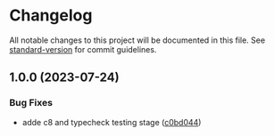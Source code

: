 # Changelog

All notable changes to this project will be documented in this file. See [standard-version](https://github.com/conventional-changelog/standard-version) for commit guidelines.

## 1.0.0 (2023-07-24)


### Bug Fixes

* adde c8 and typecheck testing stage ([c0bd044](https://github.com/exreplay/has-properties/commit/c0bd044df7a83ce9fb00b6d016afc6b75b56c06c))
